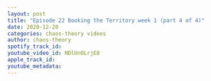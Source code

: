```yaml
---
layout: post
title: "Episode 22 Booking the Territory week 1 (part 4 of 4)"
date: 2020-12-20
categories: chaos-theory videos
author: chaos-theory
spotify_track_id: 
youtube_video_id: NDlUnOLrjE8
apple_track_id: 
youtube_metadata: 
---
```

